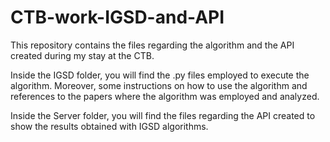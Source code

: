 # CTB-work-IGSD-and-API
This repository contains the files regarding the algorithm and the API created during my stay at the CTB.

Inside the IGSD folder, you will find the .py files employed to execute the algorithm. Moreover, some instructions on how to use the algorithm and references to the papers where the algorithm was employed and analyzed.

Inside the Server folder, you will find the files regarding the API created to show the results obtained with IGSD algorithms. 

